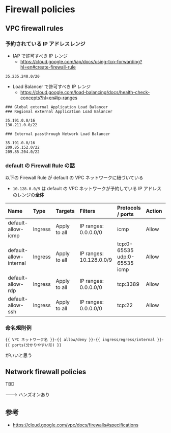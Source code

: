 # Firewall policies

## VPC firewall rules

### 予約されている IP アドレスレンジ

- IAP で許可すべき IP レンジ
  - https://cloud.google.com/iap/docs/using-tcp-forwarding?hl=en#create-firewall-rule

```
35.235.240.0/20
```

- Load Balancer で許可すべき IP レンジ
  - https://cloud.google.com/load-balancing/docs/health-check-concepts?hl=en#ip-ranges

```
### Global external Application Load Balancer
### Regional external Application Load Balancer

35.191.0.0/16
130.211.0.0/22
```
```
### External passthrough Network Load Balancer

35.191.0.0/16
209.85.152.0/22
209.85.204.0/22
```

### default の Firewall Rule の話

以下の Firewall Rule が default の VPC ネットワークに紐づいている

- `10.128.0.0/9` は default の VPC ネットワークが予約している IP アドレスのレンジの**全体**


Name | Type | Targets | Filters | Protocols / ports | Action | Priority | Network | Logs
:- | :- | :- | :- | :- | :- | :- | :- | :- 
default-allow-icmp | Ingress | Apply to all | IP ranges: 0.0.0.0/0 | icmp | Allow | 65534 | default | Off
default-allow-internal | Ingress | Apply to all | IP ranges: 10.128.0.0/9 | tcp:0-65535<br>udp:0-65535<br>icmp | Allow | 65534 | default | Off
default-allow-rdp | Ingress | Apply to all | IP ranges: 0.0.0.0/0 | tcp:3389 | Allow | 65534 | default | Off
default-allow-ssh | Ingress | Apply to all | IP ranges: 0.0.0.0/0 | tcp:22 | Allow | 65534 | default | Off


### 命名規則例

```
{{ VPC ネットワーク名 }}-{{ allow/deny }}-{{ ingress/egress/internal }}-{{ ports(分かりやすい形) }}
```

がいいと思う

## Network firewall policies

TBD

---> ハンズオンあり

## 参考

- https://cloud.google.com/vpc/docs/firewalls#specifications
